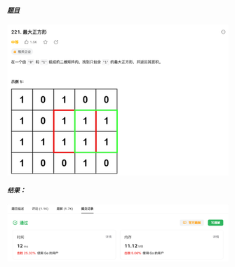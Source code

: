 ##### [题目](https://leetcode.cn/problems/maximal-square/description/?envType=study-plan-v2&envId=top-interview-150)
![pic](img.png)
##### 结果：
![pic](result.png)